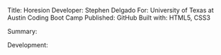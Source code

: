 Title: Horesion
Developer: Stephen Delgado
For: University of Texas at Austin Coding Boot Camp
Published: GitHub 
Built with: HTML5, CSS3



Summary:



Development:
